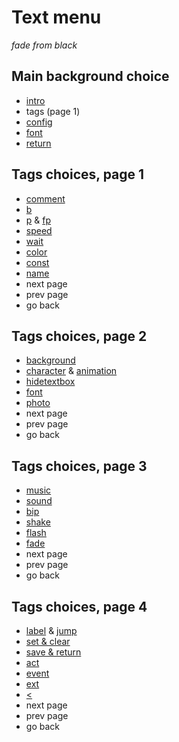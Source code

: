 # Text menu

_fade from black_

## Main background choice

- [intro](general.md)
- tags (page 1)
- [config](config.md)
- [font](font.md)
- [return](../menu.md)

## Tags choices, page 1

- [comment](tags/comment.md)
- [b](tags/b.md)
- [p](tags/p.md) & [fp](tags/fp.md)
- [speed](tags/speed.md)
- [wait](tags/wait.md)
- [color](tags/color.md)
- [const](tags/const.md)
- [name](tags/name.md)
- next page
- prev page
- go back

## Tags choices, page 2

- [background](tags/background.md)
- [character](tags/character.md) & [animation](tags/animation.md)
- [hidetextbox](tags/hidetextbox.md)
- [font](tags/font.md)
- [photo](tags/photo.md)
- next page
- prev page
- go back

## Tags choices, page 3

- [music](tags/music.md)
- [sound](tags/sound.md)
- [bip](tags/bip.md)
- [shake](tags/shake.md)
- [flash](tags/flash.md)
- [fade](tags/fade.md)
- next page
- prev page
- go back

## Tags choices, page 4

- [label](tags/label.md) & [jump](tags/jump.md)
- [set & clear](tags/set_clear.md)
- [save & return](tags/save_return.md)
- [act](tags/act.md)
- [event](tags/event.md)
- [ext](tags/ext.md)
- [<](tags/angle.md)
- next page
- prev page
- go back
